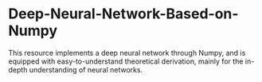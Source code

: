 # Deep-Neural-Network-Based-on-Numpy
This resource implements a deep neural network through Numpy, and is equipped with easy-to-understand theoretical derivation, mainly for the in-depth understanding of neural networks.
